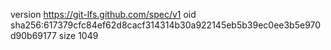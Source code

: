 version https://git-lfs.github.com/spec/v1
oid sha256:617379cfc84ef62d8cacf314314b30a922145eb5b39ec0ee3b5e970d90b69177
size 1049
